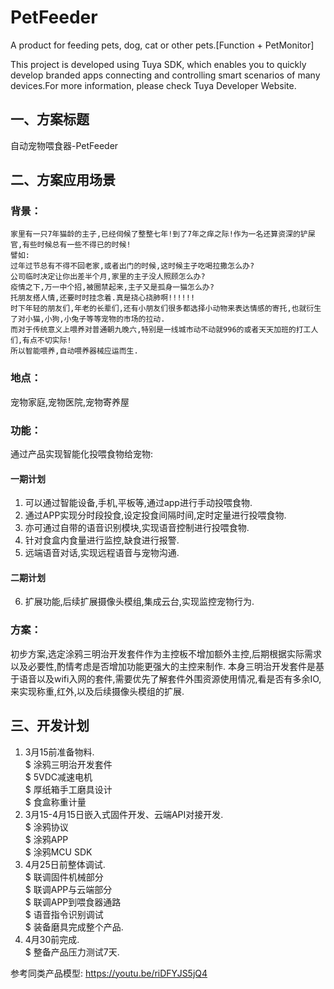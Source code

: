 # PetFeeder
A product for feeding pets, dog, cat or other pets.[Function + PetMonitor]

This project is developed using Tuya SDK, which enables you to quickly develop branded apps connecting and controlling smart scenarios of many devices.For more information, please check Tuya Developer Website.

## 一、方案标题
  自动宠物喂食器-PetFeeder
## 二、方案应用场景
### 背景：
    家里有一只7年猫龄的主子,已经伺候了整整七年!到了7年之痒之际!作为一名还算资深的铲屎官,有些时候总有一些不得已的时候! 
    譬如:
    过年过节总有不得不回老家,或者出门的时候,这时候主子吃喝拉撒怎么办? 
    公司临时决定让你出差半个月,家里的主子没人照顾怎么办? 
    疫情之下,万一中个招,被圈禁起来,主子又是孤身一猫怎么办? 
    托朋友搭人情,还要时时挂念着.真是挠心挠肺啊!!!!!! 
    时下年轻的朋友们,年老的长辈们,还有小朋友们很多都选择小动物来表达情感的寄托,也就衍生了对小猫,小狗,小兔子等等宠物的市场的拉动. 
    而对于传统意义上喂养对普通朝九晚六,特别是一线城市动不动就996的或者天天加班的打工人们,有点不切实际! 
    所以智能喂养,自动喂养器械应运而生. 
### 地点：
宠物家庭,宠物医院,宠物寄养屋
### 功能：
通过产品实现智能化投喂食物给宠物: 
#### 一期计划
1. 可以通过智能设备,手机,平板等,通过app进行手动投喂食物.
2. 通过APP实现分时段投食,设定投食间隔时间,定时定量进行投喂食物.
3. 亦可通过自带的语音识别模块,实现语音控制进行投喂食物.
4. 针对食盒内食量进行监控,缺食进行报警.
5. 远端语音对话,实现远程语音与宠物沟通. 
#### 二期计划
6. 扩展功能,后续扩展摄像头模组,集成云台,实现监控宠物行为.
### 方案：  
  初步方案,选定涂鸦三明治开发套件作为主控板不增加额外主控,后期根据实际需求以及必要性,酌情考虑是否增加功能更强大的主控来制作.
  本身三明治开发套件是基于语音以及wifi入网的套件,需要优先了解套件外围资源使用情况,看是否有多余IO,来实现称重,红外,以及后续摄像头模组的扩展.  
## 三、开发计划
1. 3月15前准备物料.  
  $ 涂鸦三明治开发套件  
  $ 5VDC减速电机  
  $ 厚纸箱手工磨具设计  
  $ 食盒称重计量  
2. 3月15-4月15日嵌入式固件开发、云端API对接开发.  
  $ 涂鸦协议  
  $ 涂鸦APP  
  $ 涂鸦MCU SDK  
3. 4月25日前整体调试.  
  $ 联调固件机械部分  
  $ 联调APP与云端部分  
  $ 联调APP到喂食器通路  
  $ 语音指令识别调试  
  $ 装备磨具完成整个产品.  
4. 4月30前完成.  
  $ 整备产品压力测试7天.  


参考同类产品模型:
https://youtu.be/riDFYJS5jQ4

